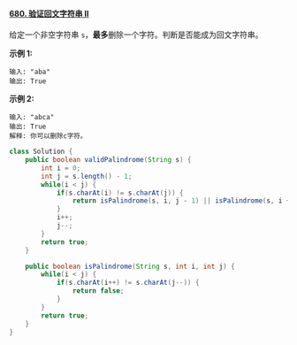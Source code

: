 #### [680. 验证回文字符串 Ⅱ](https://leetcode-cn.com/problems/valid-palindrome-ii/)

给定一个非空字符串 `s`，**最多**删除一个字符。判断是否能成为回文字符串。

**示例 1:**

```
输入: "aba"
输出: True
```

**示例 2:**

```
输入: "abca"
输出: True
解释: 你可以删除c字符。
```



```java
class Solution {
    public boolean validPalindrome(String s) {
        int i = 0;
        int j = s.length() - 1;
        while(i < j) {
            if(s.charAt(i) != s.charAt(j)) {
                return isPalindrome(s, i, j - 1) || isPalindrome(s, i + 1, j);
            }
            i++;
            j--;
        }
        return true;
    }

    public boolean isPalindrome(String s, int i, int j) {
        while(i < j) {
            if(s.charAt(i++) != s.charAt(j--)) {
                return false;
            }
        }
        return true;
    }
}
```

